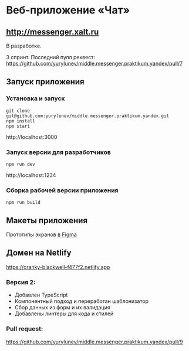 # Веб-приложение «Чат»

http://messenger.xalt.ru
-

В разработке.

3 спринт. Последний пулл реквест:
https://github.com/yurylunev/middle.messenger.praktikum.yandex/pull/7


## Запуск приложения

### Установка и запуск
```shell
git clone git@github.com:yurylunev/middle.messenger.praktikum.yandex.git
npm install
npm start
```

http://localhost:3000

### Запуск версии для разработчиков
```shell
npm run dev
```
http://localhost:1234

### Сборка рабочей версии приложения
```shell
npm run build
```

## Макеты приложения

Прототипы экранов 
[в Figma](https://www.figma.com/file/rNpBDNEm4kEzHS6TEgba2P/YANDEX.-CHAT?node-id=0%3A1)

## Домен на Netlify

https://cranky-blackwell-f477f2.netlify.app

### Версия 2:
- Добавлен TypeScript
- Компонентный подход и переработан шаблонизатор
- Сбор данных из форм и их валидация
- Добавлены линтеры для кода и стилей

### Pull request:
https://github.com/yurylunev/middle.messenger.praktikum.yandex/pull/9
